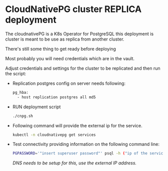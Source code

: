 # CloudNativePG cluster REPLICA deployment

The cloudnativePG is a K8s Operator for PostgreSQL
this deployment is cluster is meant to be use as replica from another cluster.

There's still some thing to get ready before deploying

Most probably you will need credentials which are in the vault.

Adjust credentials and settings for the cluster to be replicated and then run the script:

- Replication postgres config on server needs following:

  ```bash
  pg_hba:
    - host replication postgres all md5
  ```

- RUN deployment script

   ```bash
   ./cnpg.sh
   ```

- Following command will provide the external ip for the service.

   ```bash
   kubectl -n cloudnativepg get services
   ```

- Test connectivity providing information on the following command line:

   ```bash
   PGPASSWORD='"insert superuser password"' psql -h ("ip of the service") -U postgres
   ```

   *DNS needs to be setup for this, use the external IP address.*
